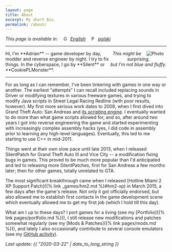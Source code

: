 ```yaml
---
layout: page
title: About
excerpt: My short bio.
permalink: /about/
---
```


*This page is available in:*
<a href="{% link pages/about.md %}"><img style="height:1em;padding: 0 0.5em 0 1em"
    src="{% link assets/img/flags/gb.svg %}" alt="GB">*English*</a>
<a href="{% link pages/about-pl.md %}"><img style="height:1em;padding: 0 0.5em 0 1em"
    src="{% link assets/img/flags/pl.svg %}" alt="PL">*polski*</a>

***

<div style="max-width:35%;float:right;text-align:center" >
<img style="padding:0 5%;float:right" src="https://i.imgur.com/nnXmF1k.jpg" alt="Photo">
<em>This might be surprising,<br>but I'm not blue and fluffy.</em>
</div>
Hi, I'm **Adrian** -- game developer by day, modder and reverse engineer by night. I try to fix things.
In the cyberspace, I go by **Silent** or **CookiePLMonster**.

***

For as long as I can remember, I've been tinkering with games in one way or another.
The earliest "attempts" I can recall included replacing sounds in Driver or modifying textures in various freeware games,
and trying to modify Java scripts in Street Legal Racing Redline (with poor results, however).
My first more serious work dates to 2008, when I first dived into Grand Theft Auto: San Andreas and [its scripting
engine](https://gtamods.com/wiki/SCM_language). I eventually wanted to do more than what game scripts allowed for,
and so, after around two years I got into reverse engineering the game and started experimenting with increasingly
complex assembly hacks (yes, I did code in assembly prior to learning any high-level languages).
Eventually, this led to me starting to use C++ in mid-2011.

Things went at their own slow pace until late 2013, when I released SilentPatch for Grand Theft Auto III and
Vice City -- a modification fixing bugs in games. This proved to be much more popular than I'd anticipated
and led to releasing more SilentPatches, first for San Andreas a few months later; then for other games,
totally unrelated to GTA.

The most significant breakthrough came when I released [Hotline Miami 2 XP Support Patch]({% link _games/hm2.md %}#hm2-xp)
in March 2015, a few days after the game's release.
Not only it got officially endorsed, but also allowed me to establish first contacts in the game development scene which
eventually allowed me to get my first job (which I hold till this day).

What am I up to these days? I port games for a living (see my [Portfolio]({% link pages/portfolio.md %})),
I still release new modifications and patches somewhat regularly (see my [Mods & Patches]({% link pages/mods.md %})),
and lately I also occasionally contribute to several console emulators
(see my [GitHub activity](https://github.com/CookiePLMonster)).


*Last update: {{ "2020-03-22" | date_to_long_string }}*
